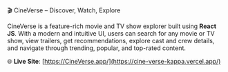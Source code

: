 🎬 CineVerse – Discover, Watch, Explore

CineVerse is a feature-rich movie and TV show explorer built using **React JS**. With a modern and intuitive UI, users can search for any movie or TV show, view trailers, get recommendations, explore cast and crew details, and navigate through trending, popular, and top-rated content.

🌐 **Live Site**: [https://CineVerse.app/](https://cine-verse-kappa.vercel.app/)
